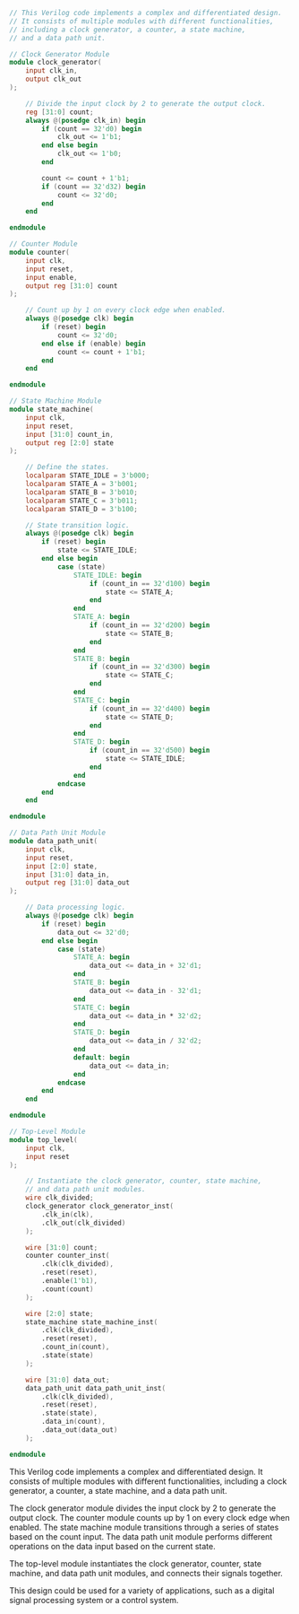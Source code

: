 ```verilog
// This Verilog code implements a complex and differentiated design.
// It consists of multiple modules with different functionalities,
// including a clock generator, a counter, a state machine,
// and a data path unit.

// Clock Generator Module
module clock_generator(
    input clk_in,
    output clk_out
);

    // Divide the input clock by 2 to generate the output clock.
    reg [31:0] count;
    always @(posedge clk_in) begin
        if (count == 32'd0) begin
            clk_out <= 1'b1;
        end else begin
            clk_out <= 1'b0;
        end

        count <= count + 1'b1;
        if (count == 32'd32) begin
            count <= 32'd0;
        end
    end

endmodule

// Counter Module
module counter(
    input clk,
    input reset,
    input enable,
    output reg [31:0] count
);

    // Count up by 1 on every clock edge when enabled.
    always @(posedge clk) begin
        if (reset) begin
            count <= 32'd0;
        end else if (enable) begin
            count <= count + 1'b1;
        end
    end

endmodule

// State Machine Module
module state_machine(
    input clk,
    input reset,
    input [31:0] count_in,
    output reg [2:0] state
);

    // Define the states.
    localparam STATE_IDLE = 3'b000;
    localparam STATE_A = 3'b001;
    localparam STATE_B = 3'b010;
    localparam STATE_C = 3'b011;
    localparam STATE_D = 3'b100;

    // State transition logic.
    always @(posedge clk) begin
        if (reset) begin
            state <= STATE_IDLE;
        end else begin
            case (state)
                STATE_IDLE: begin
                    if (count_in == 32'd100) begin
                        state <= STATE_A;
                    end
                end
                STATE_A: begin
                    if (count_in == 32'd200) begin
                        state <= STATE_B;
                    end
                end
                STATE_B: begin
                    if (count_in == 32'd300) begin
                        state <= STATE_C;
                    end
                end
                STATE_C: begin
                    if (count_in == 32'd400) begin
                        state <= STATE_D;
                    end
                end
                STATE_D: begin
                    if (count_in == 32'd500) begin
                        state <= STATE_IDLE;
                    end
                end
            endcase
        end
    end

endmodule

// Data Path Unit Module
module data_path_unit(
    input clk,
    input reset,
    input [2:0] state,
    input [31:0] data_in,
    output reg [31:0] data_out
);

    // Data processing logic.
    always @(posedge clk) begin
        if (reset) begin
            data_out <= 32'd0;
        end else begin
            case (state)
                STATE_A: begin
                    data_out <= data_in + 32'd1;
                end
                STATE_B: begin
                    data_out <= data_in - 32'd1;
                end
                STATE_C: begin
                    data_out <= data_in * 32'd2;
                end
                STATE_D: begin
                    data_out <= data_in / 32'd2;
                end
                default: begin
                    data_out <= data_in;
                end
            endcase
        end
    end

endmodule

// Top-Level Module
module top_level(
    input clk,
    input reset
);

    // Instantiate the clock generator, counter, state machine,
    // and data path unit modules.
    wire clk_divided;
    clock_generator clock_generator_inst(
        .clk_in(clk),
        .clk_out(clk_divided)
    );

    wire [31:0] count;
    counter counter_inst(
        .clk(clk_divided),
        .reset(reset),
        .enable(1'b1),
        .count(count)
    );

    wire [2:0] state;
    state_machine state_machine_inst(
        .clk(clk_divided),
        .reset(reset),
        .count_in(count),
        .state(state)
    );

    wire [31:0] data_out;
    data_path_unit data_path_unit_inst(
        .clk(clk_divided),
        .reset(reset),
        .state(state),
        .data_in(count),
        .data_out(data_out)
    );

endmodule
```

This Verilog code implements a complex and differentiated design. It consists of multiple modules with different functionalities, including a clock generator, a counter, a state machine, and a data path unit.

The clock generator module divides the input clock by 2 to generate the output clock. The counter module counts up by 1 on every clock edge when enabled. The state machine module transitions through a series of states based on the count input. The data path unit module performs different operations on the data input based on the current state.

The top-level module instantiates the clock generator, counter, state machine, and data path unit modules, and connects their signals together.

This design could be used for a variety of applications, such as a digital signal processing system or a control system.